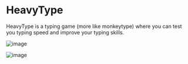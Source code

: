 # HeavyType
HeavyType is a typing game (more like monkeytype) where you can test you typing speed and improve your typing skills.

![image](https://user-images.githubusercontent.com/108941456/207411495-b02e5441-6b39-4b96-b36a-edd6dad88b40.png)



![image](https://user-images.githubusercontent.com/108941456/207411300-1aec1971-bf8c-495b-b154-a5dda82e56cb.png)
